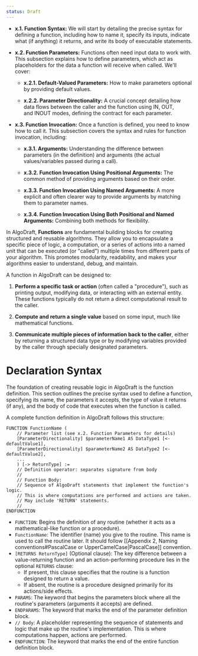 ```yaml
---
status: Draft
---
```

- **x.1. Function Syntax:** We will start by detailing the precise syntax for defining a function, including how to name it, specify its inputs, indicate what (if anything) it returns, and write its body of executable statements.
    
- **x.2. Function Parameters:** Functions often need input data to work with. This subsection explains how to define parameters, which act as placeholders for the data a function will receive when called. We'll cover:
    
    - **x.2.1. Default-Valued Parameters:** How to make parameters optional by providing default values.
        
    - **x.2.2. Parameter Directionality:** A crucial concept detailing how data flows between the caller and the function using IN, OUT, and INOUT modes, defining the contract for each parameter.
        
- **x.3. Function Invocation:** Once a function is defined, you need to know how to call it. This subsection covers the syntax and rules for function invocation, including:
    
    - **x.3.1. Arguments:** Understanding the difference between parameters (in the definition) and arguments (the actual values/variables passed during a call).
        
    - **x.3.2. Function Invocation Using Positional Arguments:** The common method of providing arguments based on their order.
        
    - **x.3.3. Function Invocation Using Named Arguments:** A more explicit and often clearer way to provide arguments by matching them to parameter names.
        
    - **x.3.4. Function Invocation Using Both Positional and Named Arguments:** Combining both methods for flexibility.

In AlgoDraft, **Functions** are fundamental building blocks for creating structured and reusable algorithms. They allow you to encapsulate a specific piece of logic, a computation, or a series of actions into a named unit that can be executed (or "called") multiple times from different parts of your algorithm. This promotes modularity, readability, and makes your algorithms easier to understand, debug, and maintain.

A function in AlgoDraft can be designed to:

1. **Perform a specific task or action** (often called a "procedure"), such as printing output, modifying data, or interacting with an external entity. These functions typically do not return a direct computational result to the caller.

2. **Compute and return a single value** based on some input, much like mathematical functions.

3. **Communicate multiple pieces of information back to the caller**, either by returning a structured data type or by modifying variables provided by the caller through specially designated parameters.
# Declaration Syntax

The foundation of creating reusable logic in AlgoDraft is the function definition. This section outlines the precise syntax used to define a function, specifying its name, the parameters it accepts, the type of value it returns (if any), and the body of code that executes when the function is called.

A complete function definition in AlgoDraft follows this structure:

```
FUNCTION FunctionName (
    // Parameter list (see x.2. Function Parameters for details)
    [ParameterDirectionality] $parameterName1 AS DataType1 [<- defaultValue1],
    [ParameterDirectionality] $parameterName2 AS DataType2 [<- defaultValue2],
    ...
	) [-> ReturnType] :=
    // Definition operator: separates signature from body
    //
    // Function Body:
    // Sequence of AlgoDraft statements that implement the function's logic.
    // This is where computations are performed and actions are taken.
    // May include 'RETURN' statements.
    //
ENDFUNCTION
```

* `FUNCTION`: Begins the definition of any routine (whether it acts as a mathematical-like function or a procedure).
* `FunctionName`: The identifier (name) you give to the routine. This name is used to call the routine later. It should follow [[Appendix 2, Naming conventions#PascalCase or UpperCamelCase|PascalCase]] convention.
* `[RETURNS ReturnType]` (Optional clause): The key difference between a value-returning function and an action-performing procedure lies in the optional `RETURNS` clause:
   * If present, this clause specifies that the routine is a function designed to return a value.
   * If absent, the routine is a procedure designed primarily for its actions/side effects.
* `PARAMS`: The keyword that begins the parameters block where all the routine's parameters (arguments it accepts) are defined.
* `ENDPARAMS`: The keyword that marks the end of the parameter definition block.
* `// Body`: A placeholder representing the sequence of statements and logic that make up the routine's implementation. This is where computations happen, actions are performed.
* `ENDFUNCTION`: The keyword that marks the end of the entire function definition block.
